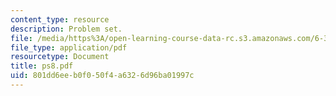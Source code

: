 ```yaml
---
content_type: resource
description: Problem set.
file: /media/https%3A/open-learning-course-data-rc.s3.amazonaws.com/6-302-feedback-systems-spring-2007/801dd6eeb0f050f4a6326d96ba01997c_ps8.pdf
file_type: application/pdf
resourcetype: Document
title: ps8.pdf
uid: 801dd6ee-b0f0-50f4-a632-6d96ba01997c
---
```

